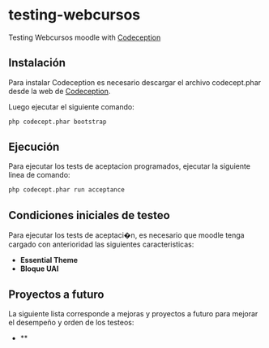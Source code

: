 # testing-webcursos
Testing Webcursos moodle with [Codeception](http://codeception.com//)


Instalación
--------------------------------------

Para instalar Codeception es necesario descargar el archivo
codecept.phar desde la web de [Codeception](http://codeception.com//).

Luego ejecutar el siguiente comando:


```bash
php codecept.phar bootstrap
```

Ejecución
--------------------------------------

Para ejecutar los tests de aceptacion programados, ejecutar
la siguiente linea de comando: 

```bash
php codecept.phar run acceptance
```


Condiciones iniciales de testeo
--------------------------------------

Para ejecutar los tests de aceptaci�n, es necesario que moodle
tenga cargado con anterioridad las siguientes caracteristicas:

- **Essential Theme**
- **Bloque UAI**

Proyectos a futuro
--------------------------------------

La siguiente lista corresponde a mejoras y proyectos a futuro
para mejorar el desempeño y orden de los testeos:

- **